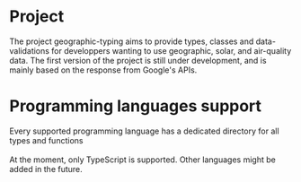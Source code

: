 # Project
The project geographic-typing aims to provide types, classes and data-validations for developpers wanting to use geographic, solar, and air-quality data. The first version of the project is still under development, and is mainly based on the response from Google's APIs.

# Programming languages support
Every supported programming language has a dedicated directory for all types and functions \
\
At the moment, only TypeScript is supported. Other languages might be added in the future.
